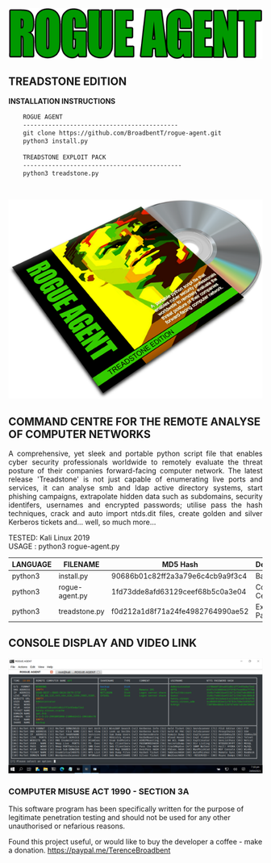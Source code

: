 <p align="center">
  <img src="https://github.com/BroadbentT/ROGUE-AGENT/blob/master/picture0.png">
</p>

## TREADSTONE EDITION

**INSTALLATION INSTRUCTIONS**

        ROGUE AGENT
        -------------------------------------------
        git clone https://github.com/BroadbentT/rogue-agent.git
        python3 install.py
        
        TREADSTONE EXPLOIT PACK
        --------------------------------------------
        python3 treadstone.py
<br>

<p align="center">
  <img src="https://github.com/BroadbentT/ROGUE-AGENT/blob/master/picture1.png">
</p>

## COMMAND CENTRE FOR THE REMOTE ANALYSE OF COMPUTER NETWORKS

<p align="justify">
A comprehensive, yet sleek and portable python script file that enables cyber security professionals worldwide to remotely evaluate the threat posture of their companies forward-facing computer network. The latest release 'Treadstone' is not just capable of enumerating live ports and services, it can analyse smb and ldap active directory systems, start phishing campaigns, extrapolate hidden data such as subdomains, security identifers, usernames and encrypted passwords; utilise pass the hash techniques, crack and auto import ntds.dit files, create golden and silver Kerberos tickets and... well, so much more...
</p>

TESTED: Kali Linux 2019 <br>
USAGE : python3 rogue-agent.py

| LANGUAGE  | FILENAME       | MD5 Hash                         | Description    | Version    |
|------     |-------         | -------                          | ----           | ----       |
| python3   | install.py     | 90686b01c82ff2a3a79e6c4cb9a9f3c4 | Basic Install  | TREADSTONE |
| python3   | rogue-agent.py | 1fd73dde8afd63129ceef68b5c0a3e04 | Command Centre | TREADSTONE |
| python3   | treadstone.py  | f0d212a1d8f71a24fe4982764990ae52 | Exploit Pack   | TREADSTONE |

       
## CONSOLE DISPLAY AND VIDEO LINK

[![WinMaster](https://github.com/BroadbentT/ROGUE-AGENT/blob/master/picture2.png)](https://youtu.be/6kbGW_IIq2A "MasterConsole")

### COMPUTER MISUSE ACT 1990 - SECTION 3A
This software program has been specifically written for the purpose of legitimate penetration testing and should not be used for any other unauthorised or nefarious reasons.

Found this project useful, or would like to buy the developer a coffee - make a donation.
https://paypal.me/TerenceBroadbent
